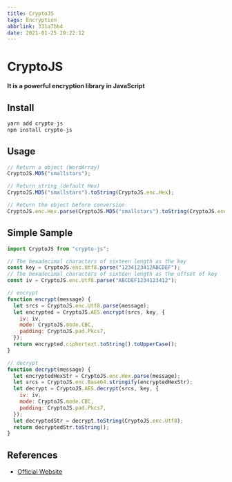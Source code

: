 ```yaml
---
title: CryptoJS
tags: Encryption
abbrlink: 331a7bb4
date: 2021-01-25 20:22:12
---
```


# CryptoJS

**It is a powerful encryption library in JavaScript**

## Install

```javascript
yarn add crypto-js
npm install crypto-js
```

## Usage

```javascript
// Return a object (WordArray)
CryptoJS.MD5("smallstars");

// Return string (default Hex)
CryptoJS.MD5("smallstars").toString(CryptoJS.enc.Hex);

// Return the object before conversion
CryptoJS.enc.Hex.parse(CryptoJS.MD5("smallstars").toString(CryptoJS.enc.Hex));
```

## Simple Sample

```javascript
import CryptoJS from "crypto-js";

// The hexadecimal characters of sixteen length as the key
const key = CryptoJS.enc.Utf8.parse("1234123412ABCDEF");
// The hexadecimal characters of sixteen length as the offset of key
const iv = CryptoJS.enc.Utf8.parse("ABCDEF1234123412");

// encrypt
function encrypt(message) {
  let srcs = CryptoJS.enc.Utf8.parse(message);
  let encrypted = CryptoJS.AES.encrypt(srcs, key, {
    iv: iv,
    mode: CryptoJS.mode.CBC,
    padding: CryptoJS.pad.Pkcs7,
  });
  return encrypted.ciphertext.toString().toUpperCase();
}

// decrypt
function decrypt(message) {
  let encryptedHexStr = CryptoJS.enc.Hex.parse(message);
  let srcs = CryptoJS.enc.Base64.stringify(encryptedHexStr);
  let decrypt = CryptoJS.AES.decrypt(srcs, key, {
    iv: iv,
    mode: CryptoJS.mode.CBC,
    padding: CryptoJS.pad.Pkcs7,
  });
  let decryptedStr = decrypt.toString(CryptoJS.enc.Utf8);
  return decryptedStr.toString();
}
```

## References

- [Official Website](http://cryptojs.altervista.org/)
